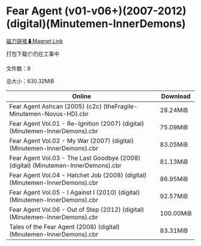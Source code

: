 # Fear Agent (v01-v06+)(2007-2012)(digital)(Minutemen-InnerDemons)

[磁力链接⬇Magnet Link](magnet:?xt=urn:btih:c9dc8862827784bfb8c382797c610f91a94da580&dn=Fear%20Agent%20%28v01-v06%2B%29%282007-2012%29%28digital%29%28Minutemen-InnerDemons%29)

打包下载📦仍在工事中

文件数：8

总大小：630.32MiB

Online | Download
--- | ---
Fear Agent Ashcan (2005) (c2c) (theFragile-Minutemen-Novus-HD).cbr | 28.24MiB
Fear Agent Vol.01 - Re-Ignition (2007) (digital) (Minutemen-InnerDemons).cbr | 75.09MiB
Fear Agent Vol.02 - My War (2007) (digital) (Minutemen-InnerDemons).cbr | 83.05MiB
Fear Agent Vol.03 - The Last Goodbye (2008) (digital) (Minutemen-InnerDemons).cbr | 81.13MiB
Fear Agent Vol.04 - Hatchet Job (2008) (digital) (Minutemen-InnerDemons).cbr | 86.95MiB
Fear Agent Vol.05 - I Against I (2010) (digital) (Minutemen-InnerDemons).cbr | 92.57MiB
Fear Agent Vol.06 - Out of Step (2012) (digital) (Minutemen-InnerDemons).cbr | 100.00MiB
Tales of the Fear Agent (2008) (digital) (Minutemen-InnerDemons).cbr | 83.31MiB